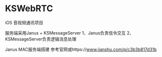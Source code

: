 # KSWebRTC
iOS 音视频通讯项目

服务端采用Janus + KSMessageServer
1、Janus负责信令交互
2、KSMessageServer负责逻辑消息处理

Janus MAC服务端搭建 参考官网或https://www.jianshu.com/p/c3b3b817d31b